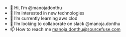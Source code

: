 - 👋 Hi, I’m @manojadonthu
- 👀 I’m interested in new technologies
- 🌱 I’m currently learning aws clod
- 💞️ I’m looking to collaborate on slack @manoja.donthu
- 📫 How to reach me manoja.donthu@sourcefuse.com

<!---
manojadonthu/manojadonthu is a ✨ special ✨ repository because its `README.md` (this file) appears on your GitHub profile.
You can click the Preview link to take a look at your changes.
--->
